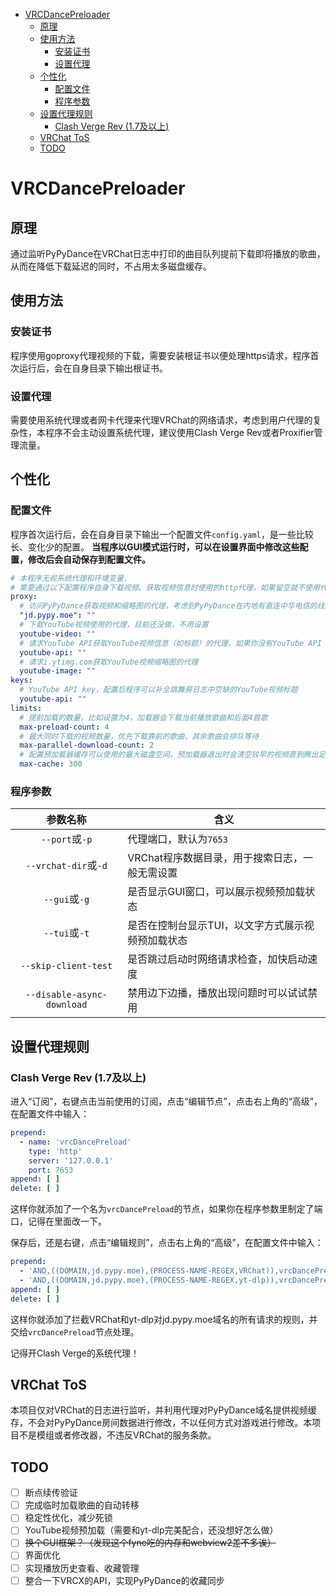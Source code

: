 <!-- TOC -->

* [VRCDancePreloader](#vrcdancepreloader)
    * [原理](#原理)
    * [使用方法](#使用方法)
        * [安装证书](#安装证书)
        * [设置代理](#设置代理)
    * [个性化](#个性化)
        * [配置文件](#配置文件)
        * [程序参数](#程序参数)
    * [设置代理规则](#设置代理规则)
        * [Clash Verge Rev (1.7及以上)](#clash-verge-rev-17及以上)
    * [VRChat ToS](#vrchat-tos)
    * [TODO](#todo)

<!-- TOC -->

# VRCDancePreloader

## 原理

通过监听PyPyDance在VRChat日志中打印的曲目队列提前下载即将播放的歌曲，从而在降低下载延迟的同时，不占用太多磁盘缓存。

## 使用方法

### 安装证书

程序使用goproxy代理视频的下载，需要安装根证书以便处理https请求，程序首次运行后，会在自身目录下输出根证书。

### 设置代理

需要使用系统代理或者网卡代理来代理VRChat的网络请求，考虑到用户代理的复杂性，本程序不会主动设置系统代理，建议使用Clash Verge
Rev或者Proxifier管理流量。

## 个性化

### 配置文件

程序首次运行后，会在自身目录下输出一个配置文件`config.yaml`，是一些比较长、变化少的配置。
**当程序以GUI模式运行时，可以在设置界面中修改这些配置，修改后会自动保存到配置文件。**

```yaml
# 本程序无视系统代理和环境变量，
# 需要通过以下配置程序自身下载视频、获取视频信息时使用的http代理，如果留空就不使用代理
proxy:
  # 访问PyPyDance获取视频和缩略图的代理，考虑到PyPyDance在内地有直连中华电信的线路，所以一般不需要配置代理
  "jd.pypy.moe": ""
  # 下载YouTube视频使用的代理，目前还没做，不用设置
  youtube-video: ""
  # 请求YouTube API获取YouTube视频信息（如标题）的代理，如果你没有YouTube API key，就不用设置
  youtube-api: ""
  # 请求i.ytimg.com获取YouTube视频缩略图的代理
  youtube-image: ""
keys:
  # YouTube API key，配置后程序可以补全跳舞房日志中空缺的YouTube视频标题
  youtube-api: ""
limits:
  # 提前加载的数量，比如设置为4，加载器会下载当前播放歌曲和后面4首歌
  max-preload-count: 4
  # 最大同时下载的视频数量，优先下载靠前的歌曲，其余歌曲会排队等待
  max-parallel-download-count: 2
  # 配置预加载器缓存可以使用的最大磁盘空间，预加载器退出时会清空较早的视频直到腾出足够的空间
  max-cache: 300
```

### 程序参数

|            参数名称            | 含义                         |
|:--------------------------:|----------------------------|
|       `--port`或`-p`        | 代理端口，默认为`7653`             |
|    `--vrchat-dir`或`-d`     | VRChat程序数据目录，用于搜索日志，一般无需设置 |
|        `--gui`或`-g`        | 是否显示GUI窗口，可以展示视频预加载状态      |
|        `--tui`或`-t`        | 是否在控制台显示TUI，以文字方式展示视频预加载状态 |
|    `--skip-client-test`    | 是否跳过启动时网络请求检查，加快启动速度       |
| `--disable-async-download` | 禁用边下边播，播放出现问题时可以试试禁用       |

## 设置代理规则

### Clash Verge Rev (1.7及以上)

进入“订阅”，右键点击当前使用的订阅，点击“编辑节点”，点击右上角的“高级”，在配置文件中输入：

```yaml
prepend:
  - name: 'vrcDancePreload'
    type: 'http'
    server: '127.0.0.1'
    port: 7653
append: [ ]
delete: [ ]
```

这样你就添加了一个名为`vrcDancePreload`的节点，如果你在程序参数里制定了端口，记得在里面改一下。

保存后，还是右键，点击“编辑规则”，点击右上角的“高级”，在配置文件中输入：

```yaml
prepend:
  - 'AND,((DOMAIN,jd.pypy.moe),(PROCESS-NAME-REGEX,VRChat)),vrcDancePreload'
  - 'AND,((DOMAIN,jd.pypy.moe),(PROCESS-NAME-REGEX,yt-dlp)),vrcDancePreload'
append: [ ]
delete: [ ]
```

这样你就添加了拦截VRChat和yt-dlp对jd.pypy.moe域名的所有请求的规则，并交给`vrcDancePreload`节点处理。

记得开Clash Verge的系统代理！

## VRChat ToS

本项目仅对VRChat的日志进行监听，并利用代理对PyPyDance域名提供视频缓存，不会对PyPyDance房间数据进行修改，不以任何方式对游戏进行修改。本项目不是模组或者修改器，不违反VRChat的服务条款。

## TODO

- [ ] 断点续传验证
- [ ] 完成临时加载歌曲的自动转移
- [ ] 稳定性优化，减少死锁
- [ ] YouTube视频预加载（需要和yt-dlp完美配合，还没想好怎么做）
- [ ] <del>换个GUI框架？（发现这个fyne吃的内存和webview2差不多诶）</del>
- [ ] 界面优化
- [ ] 实现播放历史查看、收藏管理
- [ ] 整合一下VRCX的API，实现PyPyDance的收藏同步
